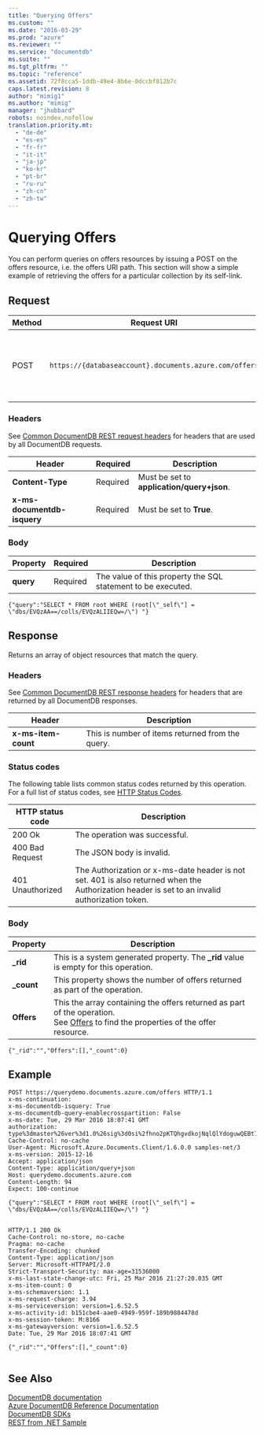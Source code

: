 ```yaml
---
title: "Querying Offers"
ms.custom: ""
ms.date: "2016-03-29"
ms.prod: "azure"
ms.reviewer: ""
ms.service: "documentdb"
ms.suite: ""
ms.tgt_pltfrm: ""
ms.topic: "reference"
ms.assetid: 72f8cca5-1ddb-49e4-8b6e-0dccbf812b7c
caps.latest.revision: 8
author: "mimig1"
ms.author: "mimig"
manager: "jhubbard"
robots: noindex,nofollow
translation.priority.mt: 
  - "de-de"
  - "es-es"
  - "fr-fr"
  - "it-it"
  - "ja-jp"
  - "ko-kr"
  - "pt-br"
  - "ru-ru"
  - "zh-cn"
  - "zh-tw"
---
```

# Querying Offers
  You can perform queries on offers resources by issuing a POST on the offers resource, i.e. the offers URI path. This section will show a simple example of retrieving the offers for a particular collection by its self-link.  
  
## Request  
  
|Method|Request URI|Description|  
|------------|-----------------|-----------------|  
|POST|`https://{databaseaccount}.documents.azure.com/offers`|Note that {databaseaccount} is the name of the DocumentDB account you created under your subscription.|  
  
### Headers  
 See [Common DocumentDB REST request headers](common-documentdb-rest-request-headers.md) for headers that are used by all DocumentDB requests.  
  
|Header|Required|Description|  
|------------|--------------|-----------------|  
|**Content-Type**|Required|Must be set to **application/query+json**.|  
|**x-ms-documentdb-isquery**|Required|Must be set to **True**.|  
  
### Body  
  
|Property|Required|Description|  
|--------------|--------------|-----------------|  
|**query**|Required|The value of this property the SQL statement to be executed.|  
  
```  
{"query":"SELECT * FROM root WHERE (root[\"_self\"] = \"dbs/EVQzAA==/colls/EVQzALIIEQw=/\") "}  
```  
  
## Response  
 Returns an array of object resources that match the query.  
  
### Headers  
 See [Common DocumentDB REST response headers](common-documentdb-rest-response-headers.md) for headers that are returned by all DocumentDB responses.  
  
|Header|Description|  
|------------|-----------------|  
|**x-ms-item-count**|This is number of items returned from the query.|  
  
### Status codes  
 The following table lists common status codes returned by this operation. For a full list of status codes, see [HTTP Status Codes](https://msdn.microsoft.com/library/azure/dn783364.aspx).  
  
|HTTP status code|Description|  
|----------------------|-----------------|  
|200 Ok|The operation was successful.|  
|400 Bad Request|The JSON body is invalid.|  
|401 Unauthorized|The Authorization or x-ms-date header is not set. 401 is also returned when the Authorization header is set to an invalid authorization token.|  
  
### Body  
  
|Property|Description|  
|--------------|-----------------|  
|**_rid**|This is a system generated property. The **_rid** value is empty for this operation.|  
|**_count**|This property shows the number of offers returned as part of the operation.|  
|**Offers**|This the array containing the offers returned as part of the  operation.<br />See [Offers](offers.md) to find the properties of the offer resource.|  
  
```  
{"_rid":"","Offers":[],"_count":0}  
```  
  
## Example  
  
```  
POST https://querydemo.documents.azure.com/offers HTTP/1.1  
x-ms-continuation:   
x-ms-documentdb-isquery: True  
x-ms-documentdb-query-enablecrosspartition: False  
x-ms-date: Tue, 29 Mar 2016 18:07:41 GMT  
authorization: type%3dmaster%26ver%3d1.0%26sig%3d0si%2fhno2pKTQhgvdkojNqlQlYdoguwQEBt79XvpobMc%3d  
Cache-Control: no-cache  
User-Agent: Microsoft.Azure.Documents.Client/1.6.0.0 samples-net/3  
x-ms-version: 2015-12-16  
Accept: application/json  
Content-Type: application/query+json  
Host: querydemo.documents.azure.com  
Content-Length: 94  
Expect: 100-continue  
  
{"query":"SELECT * FROM root WHERE (root[\"_self\"] = \"dbs/EVQzAA==/colls/EVQzALIIEQw=/\") "}  
  
```  
  
```  
HTTP/1.1 200 Ok  
Cache-Control: no-store, no-cache  
Pragma: no-cache  
Transfer-Encoding: chunked  
Content-Type: application/json  
Server: Microsoft-HTTPAPI/2.0  
Strict-Transport-Security: max-age=31536000  
x-ms-last-state-change-utc: Fri, 25 Mar 2016 21:27:20.035 GMT  
x-ms-item-count: 0  
x-ms-schemaversion: 1.1  
x-ms-request-charge: 3.94  
x-ms-serviceversion: version=1.6.52.5  
x-ms-activity-id: b151cbe4-aae0-4949-959f-189b9884478d  
x-ms-session-token: M:8166  
x-ms-gatewayversion: version=1.6.52.5  
Date: Tue, 29 Mar 2016 18:07:41 GMT  
  
{"_rid":"","Offers":[],"_count":0}  
  
```  
  
## See Also  
 [DocumentDB documentation](http://azure.microsoft.com/documentation/services/documentdb/)   
 [Azure DocumentDB Reference Documentation](Azure%20DocumentDB%20Reference%20Documentation.md)   
 [DocumentDB SDKs](https://azure.microsoft.com/documentation/articles/documentdb-sdk-dotnet/)   
 [REST from .NET Sample](https://github.com/Azure/azure-documentdb-dotnet/tree/master/samples/rest-from-.net)  
  
  